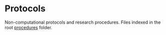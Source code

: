 # Protocols
Non-computational protocols and research procedures. Files indexed in the root [procedures](../) folder.
